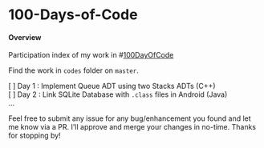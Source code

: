 # 100-Days-of-Code
#### Overview
Participation index of my work in #[100DayOfCode](https://100daysofcode.com)

Find the work in ```codes``` folder on ```master```. 

[ ] Day 1 : Implement Queue ADT using two Stacks ADTs (C++)     
[ ] Day 2 : Link SQLite Database with ```.class``` files in Android (Java)     
...

Feel free to submit any issue for any bug/enhancement you found and let me know via a PR. I'll approve and merge your changes in no-time. Thanks for stopping by!


